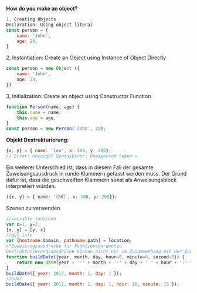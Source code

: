 **How do you make an object?** 
```JavaScript
1, Creating Objects
Declaration: Using object literal
const person = { 
    name: 'John',
    age: 20,
}
```
2, Instantiation: Create an Object using Instance of Object Directly
```JavaScript
const person = new Object ({ 
    name: 'John',
    age: 20,
})
```

3, Initialization: Create an object using Constructor Function
```JavaScript
function Person(name, age) {
    this.name = name,
    this.age = age,
}
const person = new Person('John', 20);
```

**Objekt Destrukturierung:**  
```JavaScript
{x, y} = { name: 'leo', x: 100, y: 200};
// Error: Uncaught SyntaxError: Unexpected token =
```
Ein weiterer Unterschied ist, dass in diesem Fall der gesamte Zuweisungsausdruck in runde Klammern gefasst werden muss. Der Grund dafür ist, dass die geschweiften Klammern sonst als Anweisungsblock interpretiert würden.
```JavaScript
({x, y} = { name: '小明', x: 100, y: 200});
```
Szenen zu verwenden
```JavaScript
//variable tauschen
var x=1, y=2;
[x, y] = [y, x]
//get info 
var {hostname:domain, pathname:path} = location;
/*Zuweisungsausdrücke für Funktionsparameter 
Destrukturierungsausdrücke können nicht nur im Zusammenhang mit der Zuweisung von Eigenschaftswerten an Variablen oder Konstanten verwendet werden. Es können auch Objekte destrukturiert werden, die einer Funktion als Argument übergeben werden. Dabei wird der Destrukturierungsausdruck an der Stelle des Parameters der Funktion notiert, an der ein Objekt erwartet wird.*/
function buildDate({year, month, day, hour=0, minute=0, second=0}) {
    return new Date(year + '-' + month + '-' + day + ' ' + hour + ':' + minute + ':' + second);
}
buildDate({ year: 2017, month: 1, day: 1 });
//oder
buildDate({ year: 2017, month: 1, day: 1, hour: 20, minute: 15 });

```








